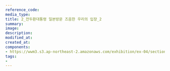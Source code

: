 ```yaml
---
reference_code:
media_type:
title: 2_전두환대통령 일본방문 즈음한 우리의 입장_2
summary:
image:
description:
modified_at:
created_at:
components:
- https://wwm3.s3.ap-northeast-2.amazonaws.com/exhibition/ex-04/section-01-right/2_전두환대통령+일본방문+즈음한+우리의+입장_2.jpg
tags:
-
---
```

